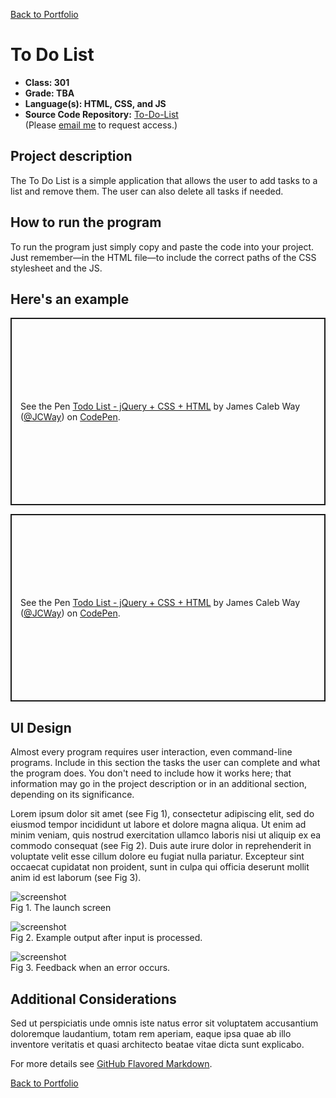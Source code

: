 [Back to Portfolio](./)

To Do List
===============

-   **Class: 301** 
-   **Grade: TBA** 
-   **Language(s): HTML, CSS, and JS** 
-   **Source Code Repository:** [To-Do-List](https://github.com/JamesCalebWay/To-Do-List/tree/main)  
    (Please [email me](mailto:jcway@csustudent.net?subject=GitHub%20Access) to request access.)

## Project description

The To Do List is a simple application that allows the user to add tasks to a list and remove them. The user can also delete all tasks if needed.

## How to run the program

To run the program just simply copy and paste the code into your project. Just remember—in the HTML file—to include the correct paths of the CSS stylesheet and the JS.

## Here's an example

<codepen-embed penId="ab123r">
    <p class="codepen" data-height="300" data-theme-id="dark" data-default-tab="result" data-slug-hash="YzNyVxK" data-user="JCWay" style="height: 300px; box-sizing: border-box; display: flex; align-items: center; justify-content: center; border: 2px solid; margin: 1em 0; padding: 1em;">
      <span>See the Pen <a href="https://codepen.io/JCWay/pen/YzNyVxK">
      Todo List - jQuery + CSS + HTML</a> by James Caleb Way (<a href="https://codepen.io/JCWay">@JCWay</a>)
      on <a href="https://codepen.io">CodePen</a>.</span>
    </p>
    <script async src="https://cpwebassets.codepen.io/assets/embed/ei.js"></script>
</codepen-embed>

<coedpen-embed penId="ab123r" height="450">
        <p class="codepen" data-height="300" data-theme-id="dark" data-default-tab="result" data-slug-hash="YzNyVxK" data-user="JCWay" style="height: 300px; box-sizing: border-box; display: flex; align-items: center; justify-content: center; border: 2px solid; margin: 1em 0; padding: 1em;">
      <span>See the Pen <a href="https://codepen.io/JCWay/pen/YzNyVxK">
      Todo List - jQuery + CSS + HTML</a> by James Caleb Way (<a href="https://codepen.io/JCWay">@JCWay</a>)
      on <a href="https://codepen.io">CodePen</a>.</span>
    </p>
    <script async src="https://cpwebassets.codepen.io/assets/embed/ei.js"></script>    
</codepen-embed>

## UI Design

Almost every program requires user interaction, even command-line programs. Include in this section the tasks the user can complete and what the program does. You don't need to include how it works here; that information may go in the project description or in an additional section, depending on its significance.

Lorem ipsum dolor sit amet (see Fig 1), consectetur adipiscing elit, sed do eiusmod tempor incididunt ut labore et dolore magna aliqua. Ut enim ad minim veniam, quis nostrud exercitation ullamco laboris nisi ut aliquip ex ea commodo consequat (see Fig 2). Duis aute irure dolor in reprehenderit in voluptate velit esse cillum dolore eu fugiat nulla pariatur. Excepteur sint occaecat cupidatat non proident, sunt in culpa qui officia deserunt mollit anim id est laborum (see Fig 3).

![screenshot](images/dummy_thumbnail.jpg)  
Fig 1. The launch screen

![screenshot](images/dummy_thumbnail.jpg)  
Fig 2. Example output after input is processed.

![screenshot](images/dummy_thumbnail.jpg)  
Fig 3. Feedback when an error occurs.

## Additional Considerations

Sed ut perspiciatis unde omnis iste natus error sit voluptatem accusantium doloremque laudantium, totam rem aperiam, eaque ipsa quae ab illo inventore veritatis et quasi architecto beatae vitae dicta sunt explicabo. 

For more details see [GitHub Flavored Markdown](https://guides.github.com/features/mastering-markdown/).

[Back to Portfolio](./)

